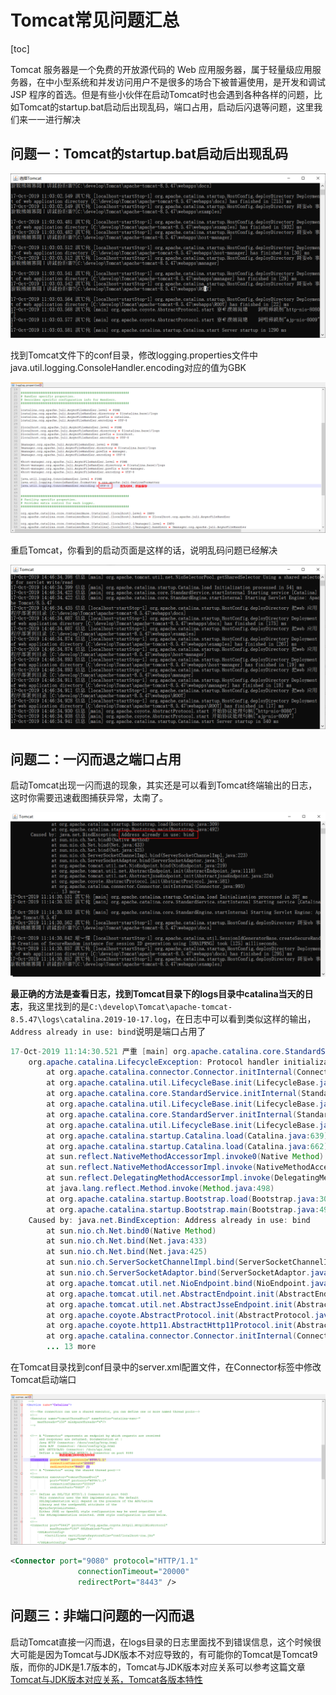 # Tomcat常见问题汇总

[toc]

Tomcat 服务器是一个免费的开放源代码的 Web 应用服务器，属于轻量级应用服务器，在中小型系统和并发访问用户不是很多的场合下被普遍使用，是开发和调试 JSP 程序的首选。但是有些小伙伴在启动Tomcat时也会遇到各种各样的问题，比如Tomcat的startup.bat启动后出现乱码，端口占用，启动后闪退等问题，这里我们来一一进行解决

## 问题一：Tomcat的startup.bat启动后出现乱码

![](https://raw.githubusercontent.com/JourWon/image/master/Tomcat/Tomcat服务器下载、安装与环境变量配置/Tomcat启动界面.png)



找到Tomcat文件下的conf目录，修改logging.properties文件中java.util.logging.ConsoleHandler.encoding对应的值为GBK

![](https://raw.githubusercontent.com/JourWon/image/master/Tomcat/Tomcat常见问题汇总/修改编码为GBK.png)



重启Tomcat，你看到的启动页面是这样的话，说明乱码问题已经解决

![](https://raw.githubusercontent.com/JourWon/image/master/Tomcat/Tomcat常见问题汇总/修改编码后的启动界面.png)




## 问题二：一闪而退之端口占用

启动Tomcat出现一闪而退的现象，其实还是可以看到Tomcat终端输出的日志，这时你需要迅速截图捕获异常，太南了。

![](https://raw.githubusercontent.com/JourWon/image/master/Tomcat/Tomcat常见问题汇总/端口占用.png)



**最正确的方法是查看日志，找到Tomcat目录下的logs目录中catalina当天的日志**，我这里找到的是`C:\develop\Tomcat\apache-tomcat-8.5.47\logs\catalina.2019-10-17.log`，在日志中可以看到类似这样的输出，`Address already in use: bind`说明是端口占用了

```java
17-Oct-2019 11:14:30.521 严重 [main] org.apache.catalina.core.StandardService.initInternal Failed to initialize connector [Connector[HTTP/1.1-8080]]
	org.apache.catalina.LifecycleException: Protocol handler initialization failed
		at org.apache.catalina.connector.Connector.initInternal(Connector.java:995)
		at org.apache.catalina.util.LifecycleBase.init(LifecycleBase.java:136)
		at org.apache.catalina.core.StandardService.initInternal(StandardService.java:552)
		at org.apache.catalina.util.LifecycleBase.init(LifecycleBase.java:136)
		at org.apache.catalina.core.StandardServer.initInternal(StandardServer.java:848)
		at org.apache.catalina.util.LifecycleBase.init(LifecycleBase.java:136)
		at org.apache.catalina.startup.Catalina.load(Catalina.java:639)
		at org.apache.catalina.startup.Catalina.load(Catalina.java:662)
		at sun.reflect.NativeMethodAccessorImpl.invoke0(Native Method)
		at sun.reflect.NativeMethodAccessorImpl.invoke(NativeMethodAccessorImpl.java:62)
		at sun.reflect.DelegatingMethodAccessorImpl.invoke(DelegatingMethodAccessorImpl.java:43)
		at java.lang.reflect.Method.invoke(Method.java:498)
		at org.apache.catalina.startup.Bootstrap.load(Bootstrap.java:309)
		at org.apache.catalina.startup.Bootstrap.main(Bootstrap.java:492)
	Caused by: java.net.BindException: Address already in use: bind
		at sun.nio.ch.Net.bind0(Native Method)
		at sun.nio.ch.Net.bind(Net.java:433)
		at sun.nio.ch.Net.bind(Net.java:425)
		at sun.nio.ch.ServerSocketChannelImpl.bind(ServerSocketChannelImpl.java:223)
		at sun.nio.ch.ServerSocketAdaptor.bind(ServerSocketAdaptor.java:74)
		at org.apache.tomcat.util.net.NioEndpoint.bind(NioEndpoint.java:219)
		at org.apache.tomcat.util.net.AbstractEndpoint.init(AbstractEndpoint.java:1118)
		at org.apache.tomcat.util.net.AbstractJsseEndpoint.init(AbstractJsseEndpoint.java:224)
		at org.apache.coyote.AbstractProtocol.init(AbstractProtocol.java:581)
		at org.apache.coyote.http11.AbstractHttp11Protocol.init(AbstractHttp11Protocol.java:68)
		at org.apache.catalina.connector.Connector.initInternal(Connector.java:993)
		... 13 more
```



在Tomcat目录找到conf目录中的server.xml配置文件，在Connector标签中修改Tomcat启动端口

![](https://raw.githubusercontent.com/JourWon/image/master/Tomcat/Tomcat常见问题汇总/修改server配置文件启动端口.png)

```xml
<Connector port="9080" protocol="HTTP/1.1"
               connectionTimeout="20000"
               redirectPort="8443" />
```



## 问题三：非端口问题的一闪而退

启动Tomcat直接一闪而退，在logs目录的日志里面找不到错误信息，这个时候很大可能是因为Tomcat与JDK版本不对应导致的，有可能你的Tomcat是Tomcat9版，而你的JDK是1.7版本的，Tomcat与JDK版本对应关系可以参考这篇文章[Tomcat与JDK版本对应关系，Tomcat各版本特性](https://blog.csdn.net/ThinkWon/article/details/102622738)

